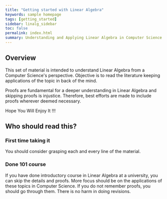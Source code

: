 ```yaml
---
title: "Getting started with Linear Algebra"
keywords: sample homepage
tags: [getting_started]
sidebar: linalg_sidebar
toc: false
permalink: index.html
summary: Understanding and Applying Linear Algebra in Computer Science.
---
```

<!--
{% include note.html content="If you're cloning this theme, you're probably writing documentation of some kind. I have a blog on technical writing here called <a alt='technical writing blog' href='http://idratherbewriting.com'>I'd Rather Be Writing</a>. If you'd like to stay updated with the latest trends, best practices, and other methods for writing documentation, consider <a href='https://tinyletter.com/tomjoht'>subscribing</a>. I also have a site on <a href='http://idratherbewriting.com/learnapidoc'>writing API documentation</a>." %}
-->

## Overview
This set of material is intended to understand Linear Algebra from a Computer Science's perspective.
Objective is to read the literature keeping applications of the topic in back of the mind.

Proofs are fundamental for a deeper understanding in Linear Algebra and skipping proofs is injustice.
Therefore, best efforts are made to include proofs wherever deemed necessary.

Hope You Will Enjoy It !!!
  

## Who should read this?
### First time taking it
You should consider grasping each and every line of the material. 

### Done 101 course
If you have done introductory course in Linear Algebra at a university, you can skip the details and proofs. More focus should be on the applications of these topics in Computer Science.
If you do not remember proofs, you should go through them. There is no harm in doing revisions. 
